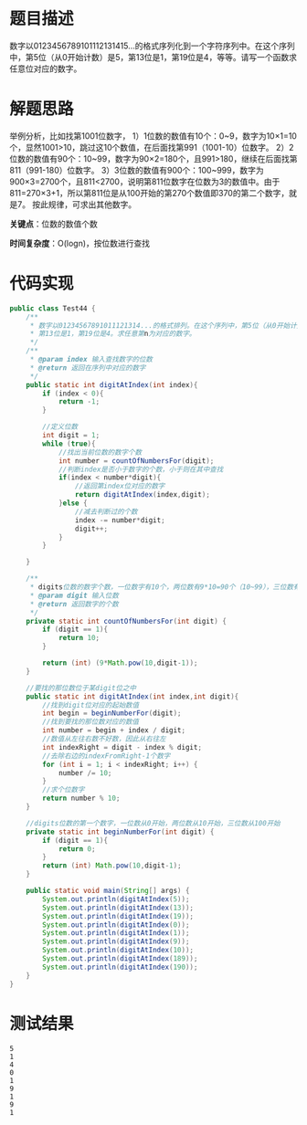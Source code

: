 # 题目描述

数字以0123456789101112131415…的格式序列化到一个字符序列中。在这个序列中，第5位（从0开始计数）是5，第13位是1，第19位是4，等等。请写一个函数求任意位对应的数字。

# 解题思路

举例分析，比如找第1001位数字， 
1）1位数的数值有10个：0~9，数字为10×1=10个，显然1001>10，跳过这10个数值，在后面找第991（1001-10）位数字。 
2）2位数的数值有90个：10~99，数字为90×2=180个，且991>180，继续在后面找第811（991-180）位数字。 
3）3位数的数值有900个：100~999，数字为900×3=2700个，且811<2700，说明第811位数字在位数为3的数值中。由于811=270×3+1，所以第811位是从100开始的第270个数值即370的第二个数字，就是7。 
按此规律，可求出其他数字。

**关键点**：位数的数值个数

**时间复杂度**：O(logn)，按位数进行查找

# 代码实现

```java
public class Test44 {
    /**
     * 数字以01234567891011121314...的格式排列。在这个序列中，第5位（从0开始计）是5，
     * 第13位是1，第19位是4。求任意第n为对应的数字。
     */
    /**
     * @param index 输入查找数字的位数
     * @return 返回在序列中对应的数字
     */
    public static int digitAtIndex(int index){
        if (index < 0){
            return -1;
        }

        //定义位数
        int digit = 1;
        while (true){
            //找出当前位数的数字个数
            int number = countOfNumbersFor(digit);
            //判断index是否小于数字的个数，小于则在其中查找
            if(index < number*digit){
                //返回第index位对应的数字
                return digitAtIndex(index,digit);
            }else {
                //减去判断过的个数
                index -= number*digit;
                digit++;
            }
        }

    }

    /**
     * digits位数的数字个数，一位数字有10个，两位数有9*10=90个（10~99），三位数有9*100=900个（100~999）
     * @param digit 输入位数
     * @return 返回数字的个数
     */
    private static int countOfNumbersFor(int digit) {
        if (digit == 1){
            return 10;
        }

        return (int) (9*Math.pow(10,digit-1));
    }

    //要找的那位数位于某digit位之中
    public static int digitAtIndex(int index,int digit){
        //找到digit位对应的起始数值
        int begin = beginNumberFor(digit);
        //找到要找的那位数对应的数值
        int number = begin + index / digit;
        //数值从左往右数不好数，因此从右往左
        int indexRight = digit - index % digit;
        //去除右边的indexFromRight-1个数字
        for (int i = 1; i < indexRight; i++) {
            number /= 10;
        }
        //求个位数字
        return number % 10;
    }

    //digits位数的第一个数字，一位数从0开始，两位数从10开始，三位数从100开始
    private static int beginNumberFor(int digit) {
        if (digit == 1){
            return 0;
        }
        return (int) Math.pow(10,digit-1);
    }

    public static void main(String[] args) {
        System.out.println(digitAtIndex(5));
        System.out.println(digitAtIndex(13));
        System.out.println(digitAtIndex(19));
        System.out.println(digitAtIndex(0));
        System.out.println(digitAtIndex(1));
        System.out.println(digitAtIndex(9));
        System.out.println(digitAtIndex(10));
        System.out.println(digitAtIndex(189));
        System.out.println(digitAtIndex(190));
    }
}
```

# 测试结果

~~~
5
1
4
0
1
9
1
9
1
~~~




